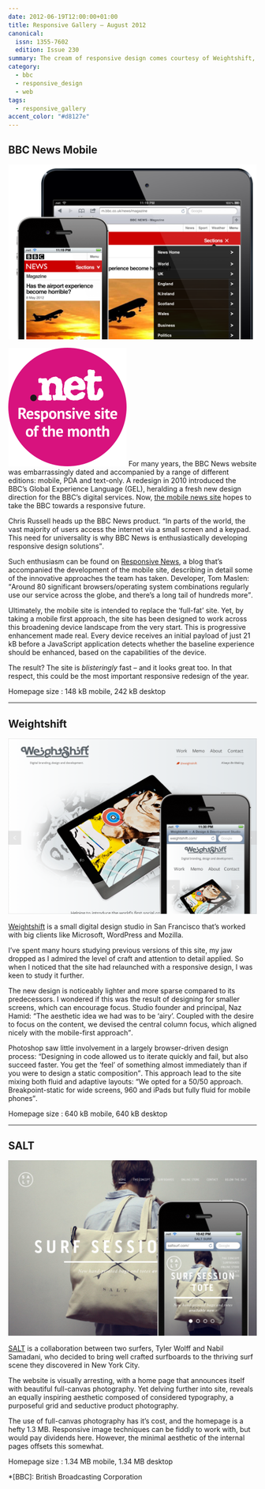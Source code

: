 ```yaml
---
date: 2012-06-19T12:00:00+01:00
title: Responsive Gallery – August 2012
canonical:
  issn: 1355-7602
  edition: Issue 230
summary: The cream of responsive design comes courtesy of Weightshift, SALT and BBC News Mobile.
category:
  - bbc
  - responsive_design
  - web
tags:
  - responsive_gallery
accent_color: "#d8127e"
---
```


## BBC News Mobile

![BBC News Mobile homepage on a mobile phone with a screenshot of the same page shown on a tablet behind.](/media/2012/171/a1/bbc_news_mobile.png)

![Responsive site of the month](/media/2012/143/a2/site_of_the_month.svg) For many years, the BBC News website was embarrassingly dated and accompanied by a range of different editions: mobile, PDA and text-only. A redesign in 2010 introduced the BBC’s Global Experience Language (GEL), heralding a fresh new design direction for the BBC’s digital services. Now, [the mobile news site][1] hopes to take the BBC towards a responsive future.

Chris Russell heads up the BBC News product. <q>In parts of the world, the vast majority of users access the internet via a small screen and a keypad. This need for universality is why BBC News is enthusiastically developing responsive design solutions</q>.

Such enthusiasm can be found on [Responsive News][2], a blog that’s accompanied the development of the mobile site, describing in detail some of the innovative approaches the team has taken. Developer, Tom Maslen: <q>Around 80 significant browsers/operating system combinations regularly use our service across the globe, and there’s a long tail of hundreds more</q>.

Ultimately, the mobile site is intended to replace the ‘full-fat’ site. Yet, by taking a mobile first approach, the site has been designed to work across this broadening device landscape from the very start. This is progressive enhancement made real. Every device receives an initial payload of just 21 kB before a JavaScript application detects whether the baseline experience should be enhanced, based on the capabilities of the device.

The result? The site is _blisteringly_ fast – and it looks great too. In that respect, this could be the most important responsive redesign of the year.

Homepage size
: 148 kB mobile, 242 kB desktop

---

## Weightshift

![Weightshift homepage on a mobile phone with a screenshot of the desktop layout behind.](/media/2012/171/a1/weightshift.png)

[Weightshift][3] is a small digital design studio in San Francisco that’s worked with big clients like Microsoft, WordPress and Mozilla.

I’ve spent many hours studying previous versions of this site, my jaw dropped as I admired the level of craft and attention to detail applied. So when I noticed that the site had relaunched with a responsive design, I was keen to study it further.

The new design is noticeably lighter and more sparse compared to its predecessors. I wondered if this was the result of designing for smaller screens, which can encourage focus. Studio founder and principal, Naz Hamid: <q>The aesthetic idea we had was to be ‘airy’. Coupled with the desire to focus on the content, we devised the central column focus, which aligned nicely with the mobile-first approach</q>.

Photoshop saw little involvement in a largely browser-driven design process: <q>Designing in code allowed us to iterate quickly and fail, but also succeed faster. You get the ‘feel’ of something almost immediately than if you were to design a static composition</q>. This approach lead to the site mixing both fluid and adaptive layouts: <q>We opted for a 50/50 approach. Breakpoint-static for wide screens, 960 and iPads but fully fluid for mobile phones</q>.

Homepage size
: 640 kB mobile, 640 kB desktop

---

## SALT

![SALT homepage on a mobile phone with a screenshot of the desktop layout behind.](/media/2012/171/a1/salt.png)

[SALT][4] is a collaboration between two surfers, Tyler Wolff and Nabil Samadani, who decided to bring well crafted surfboards to the thriving surf scene they discovered in New York City.

The website is visually arresting, with a home page that announces itself with beautiful full-canvas photography. Yet delving further into site, reveals an equally inspiring aesthetic composed of considered typography, a purposeful grid and seductive product photography.

The use of full-canvas photography has it’s cost, and the homepage is a hefty 1.3 MB. Responsive image techniques can be fiddly to work with, but would pay dividends here. However, the minimal aesthetic of the internal pages offsets this somewhat.

Homepage size
: 1.34 MB mobile, 1.34 MB desktop

[1]: https://m.bbc.co.uk/news
[2]: https://blog.responsivenews.co.uk/
[3]: https://weightshift.com
[4]: https://www.saltsurf.com

*[BBC]: British Broadcasting Corporation
